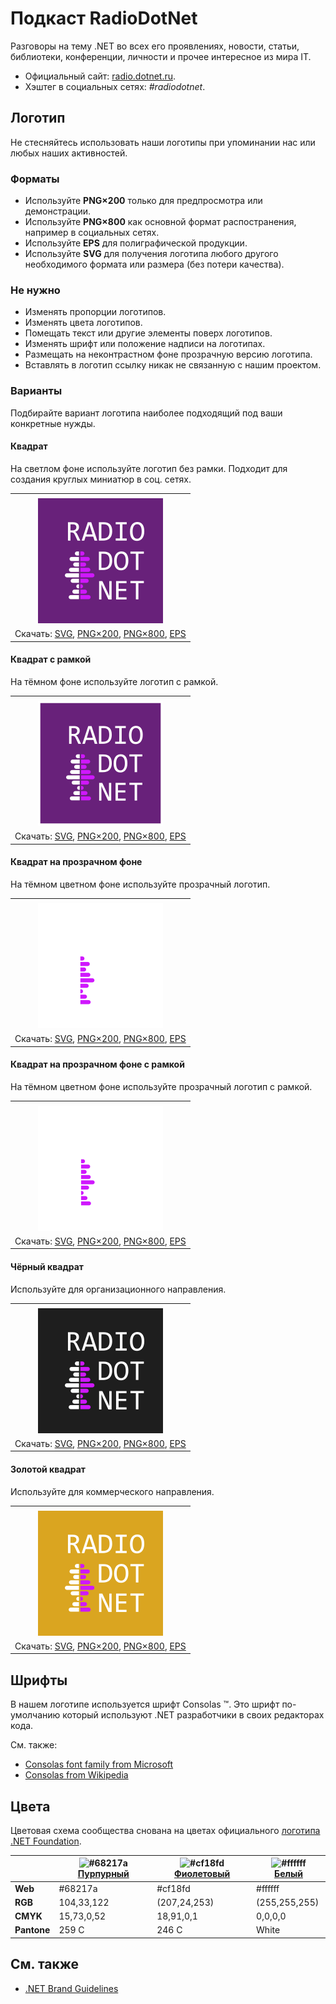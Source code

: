 ﻿# Подкаст RadioDotNet

Разговоры на тему .NET во всех его проявлениях, новости, статьи, библиотеки, конференции, личности и прочее интересное из мира IT.

- Официальный сайт: [radio.dotnet.ru](https://radio.dotnet.ru/).
- Хэштег в социальных сетях: _#radiodotnet_.

## Логотип

Не стесняйтесь использовать наши логотипы при упоминании нас или любых наших активностей.

### Форматы

- Используйте **PNG×200** только для предпросмотра или демонстрации.
- Используйте **PNG×800** как основной формат распостранения, например в социальных сетях.
- Используйте **EPS** для полиграфической продукции.
- Используйте **SVG** для получения логотипа любого другого необходимого формата или размера (без потери качества).

### Не нужно

- Изменять пропорции логотипов.
- Изменять цвета логотипов.
- Помещать текст или другие элементы поверх логотипов.
- Изменять шрифт или положение надписи на логотипах.
- Размещать на неконтрастном фоне прозрачную версию логотипа.
- Вставлять в логотип ссылку никак не связанную с нашим проектом.

### Варианты

Подбирайте вариант логотипа наиболее подходящий под ваши конкретные нужды.

#### Квадрат

На светлом фоне используйте логотип без рамки. Подходит для создания круглых миниатюр в соц. сетях.

|       |
| :---: |
|       |
| ![Квадрат](radiodotnet-logo-squared-200.png) |
| Скачать: [SVG](https://raw.githubusercontent.com/DotNetRu/BrandBook/master/Logo/Radio/radiodotnet-logo-squared.svg), [PNG×200](https://raw.githubusercontent.com/DotNetRu/BrandBook/master/Logo/Radio/radiodotnet-logo-squared-200.png), [PNG×800](https://raw.githubusercontent.com/DotNetRu/BrandBook/master/Logo/Radio/radiodotnet-logo-squared-800.png), [EPS](https://raw.githubusercontent.com/DotNetRu/BrandBook/master/Logo/Radio/radiodotnet-logo-squared.eps) |

#### Квадрат с рамкой

На тёмном фоне используйте логотип с рамкой.

|       |
| :---: |
|       |
| ![Квадрат с рамкой](radiodotnet-logo-squared-bordered-200.png) |
| Скачать: [SVG](https://raw.githubusercontent.com/DotNetRu/BrandBook/master/Logo/Radio/radiodotnet-logo-squared-bordered.svg), [PNG×200](https://raw.githubusercontent.com/DotNetRu/BrandBook/master/Logo/Radio/radiodotnet-logo-squared-bordered-200.png), [PNG×800](https://raw.githubusercontent.com/DotNetRu/BrandBook/master/Logo/Radio/radiodotnet-logo-squared-bordered-800.png), [EPS](https://raw.githubusercontent.com/DotNetRu/BrandBook/master/Logo/Radio/radiodotnet-logo-squared-bordered.eps) |

#### Квадрат на прозрачном фоне

На тёмном цветном фоне используйте прозрачный логотип.

|       |
| :---: |
|       |
| ![Квадрат на прозрачном фоне](radiodotnet-logo-squared-white-200.png) |
| Скачать: [SVG](https://raw.githubusercontent.com/DotNetRu/BrandBook/master/Logo/Radio/radiodotnet-logo-squared-white.svg), [PNG×200](https://raw.githubusercontent.com/DotNetRu/BrandBook/master/Logo/Radio/radiodotnet-logo-squared-white-200.png), [PNG×800](https://raw.githubusercontent.com/DotNetRu/BrandBook/master/Logo/Radio/radiodotnet-logo-squared-white-800.png), [EPS](https://raw.githubusercontent.com/DotNetRu/BrandBook/master/Logo/Radio/radiodotnet-logo-squared-white.eps) |

#### Квадрат на прозрачном фоне с рамкой

На тёмном цветном фоне используйте прозрачный логотип с рамкой.

|       |
| :---: |
|       |
| ![Квадрат на прозрачном фоне с рамкой](radiodotnet-logo-squared-white-bordered-200.png) |
| Скачать: [SVG](https://raw.githubusercontent.com/DotNetRu/BrandBook/master/Logo/Radio/radiodotnet-logo-squared-white-bordered.svg), [PNG×200](https://raw.githubusercontent.com/DotNetRu/BrandBook/master/Logo/Radio/radiodotnet-logo-squared-white-bordered-200.png), [PNG×800](https://raw.githubusercontent.com/DotNetRu/BrandBook/master/Logo/Radio/radiodotnet-logo-squared-white-bordered-800.png), [EPS](https://raw.githubusercontent.com/DotNetRu/BrandBook/master/Logo/Radio/radiodotnet-logo-squared-white-bordered.eps) |

#### Чёрный квадрат

Используйте для организационного направления.

|       |
| :---: |
|       |
| ![Чёрный квадрат](radiodotnet-logo-squared-black-200.png) |
| Скачать: [SVG](https://raw.githubusercontent.com/DotNetRu/BrandBook/master/Logo/Radio/radiodotnet-logo-squared-black.svg), [PNG×200](https://raw.githubusercontent.com/DotNetRu/BrandBook/master/Logo/Radio/radiodotnet-logo-squared-black-200.png), [PNG×800](https://raw.githubusercontent.com/DotNetRu/BrandBook/master/Logo/Radio/radiodotnet-logo-squared-black-800.png), [EPS](https://raw.githubusercontent.com/DotNetRu/BrandBook/master/Logo/Radio/radiodotnet-logo-squared-black.eps) |

#### Золотой квадрат

Используйте для коммерческого направления.

|       |
| :---: |
|       |
| ![Золотой квадрат](radiodotnet-logo-squared-gold-200.png) |
| Скачать: [SVG](https://raw.githubusercontent.com/DotNetRu/BrandBook/master/Logo/Radio/radiodotnet-logo-squared-gold.svg), [PNG×200](https://raw.githubusercontent.com/DotNetRu/BrandBook/master/Logo/Radio/radiodotnet-logo-squared-gold-200.png), [PNG×800](https://raw.githubusercontent.com/DotNetRu/BrandBook/master/Logo/Radio/radiodotnet-logo-squared-gold-800.png), [EPS](https://raw.githubusercontent.com/DotNetRu/BrandBook/master/Logo/Radio/radiodotnet-logo-squared-gold.eps) |

## Шрифты

В нашем логотипе используется шрифт Consolas ™. Это шрифт по-умолчанию который используют .NET разработчики в своих редакторах кода.

См. также:

- [Consolas font family from Microsoft](https://docs.microsoft.com/en-us/typography/font-list/consolas)
- [Consolas from Wikipedia](https://en.wikipedia.org/wiki/Consolas)

## Цвета

Цветовая схема сообщества снована на цветах официального [логотипа .NET Foundation](https://github.com/dotnet/swag/tree/master/logo).

|             | ![#68217a](https://placehold.it/15/68217a/ffffff?text=+) [Пурпурный](https://www.color-hex.com/color/68217a) | ![#cf18fd](https://placehold.it/15/cf18fd/ffffff?text=+) [Фиолетовый](https://www.color-hex.com/color/cf18fd) | ![#ffffff](https://placehold.it/15/ffffff/ffffff?text=+) [Белый](https://www.color-hex.com/color/ffffff) |
| ----------- | ---------- | ------------ | ------------- |
| **Web**     | #68217a    | #cf18fd      | #ffffff       |
| **RGB**     | 104,33,122 | (207,24,253) | (255,255,255) |
| **CMYK**    | 15,73,0,52 | 18,91,0,1    | 0,0,0,0       |
| **Pantone** | 259 C      | 246 C        | White         |

## См. также

- [.NET Brand Guidelines](https://github.com/dotnet/brand)

